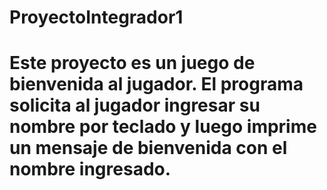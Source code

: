 # ProyectoIntegrador1
# Este proyecto es un juego de bienvenida al jugador. El programa solicita al jugador ingresar su nombre por teclado y luego imprime un mensaje de bienvenida con el nombre ingresado.
